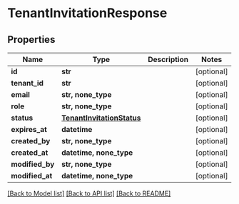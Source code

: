 # TenantInvitationResponse


## Properties
Name | Type | Description | Notes
------------ | ------------- | ------------- | -------------
**id** | **str** |  | [optional] 
**tenant_id** | **str** |  | [optional] 
**email** | **str, none_type** |  | [optional] 
**role** | **str, none_type** |  | [optional] 
**status** | [**TenantInvitationStatus**](TenantInvitationStatus.md) |  | [optional] 
**expires_at** | **datetime** |  | [optional] 
**created_by** | **str, none_type** |  | [optional] 
**created_at** | **datetime, none_type** |  | [optional] 
**modified_by** | **str, none_type** |  | [optional] 
**modified_at** | **datetime, none_type** |  | [optional] 

[[Back to Model list]](../README.md#documentation-for-models) [[Back to API list]](../README.md#documentation-for-api-endpoints) [[Back to README]](../README.md)


